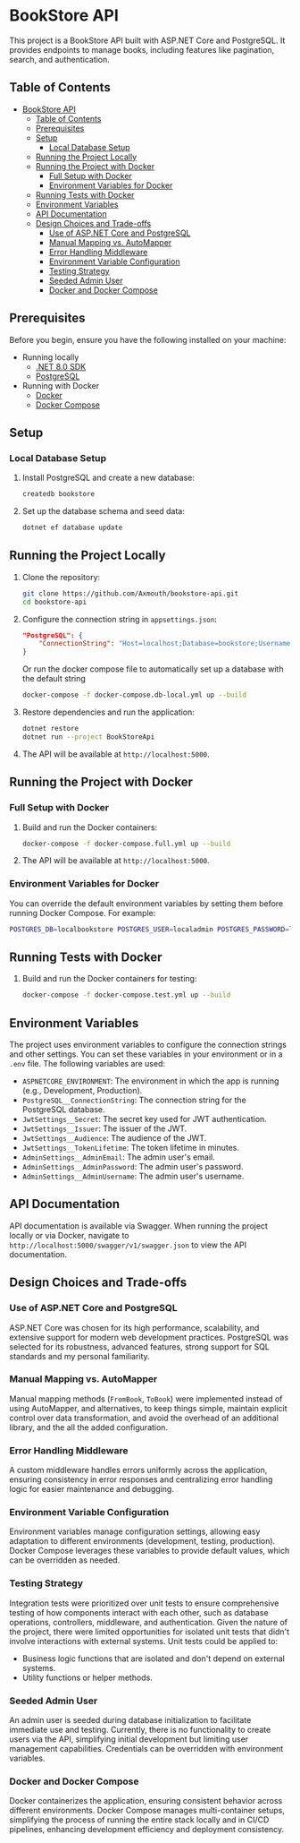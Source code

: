 # BookStore API

This project is a BookStore API built with ASP.NET Core and PostgreSQL. It provides endpoints to manage books, including features like pagination, search, and authentication.

## Table of Contents

- [BookStore API](#bookstore-api)
  - [Table of Contents](#table-of-contents)
  - [Prerequisites](#prerequisites)
  - [Setup](#setup)
    - [Local Database Setup](#local-database-setup)
  - [Running the Project Locally](#running-the-project-locally)
  - [Running the Project with Docker](#running-the-project-with-docker)
    - [Full Setup with Docker](#full-setup-with-docker)
    - [Environment Variables for Docker](#environment-variables-for-docker)
  - [Running Tests with Docker](#running-tests-with-docker)
  - [Environment Variables](#environment-variables)
  - [API Documentation](#api-documentation)
  - [Design Choices and Trade-offs](#design-choices-and-trade-offs)
    - [Use of ASP.NET Core and PostgreSQL](#use-of-aspnet-core-and-postgresql)
    - [Manual Mapping vs. AutoMapper](#manual-mapping-vs-automapper)
    - [Error Handling Middleware](#error-handling-middleware)
    - [Environment Variable Configuration](#environment-variable-configuration)
    - [Testing Strategy](#testing-strategy)
    - [Seeded Admin User](#seeded-admin-user)
    - [Docker and Docker Compose](#docker-and-docker-compose)

## Prerequisites

Before you begin, ensure you have the following installed on your machine:

- Running locally
  - [.NET 8.0 SDK](https://dotnet.microsoft.com/download/dotnet/8.0)
  - [PostgreSQL](https://www.postgresql.org/download/)
- Running with Docker
  - [Docker](https://www.docker.com/get-started)
  - [Docker Compose](https://docs.docker.com/compose/install/)

## Setup

### Local Database Setup

1. Install PostgreSQL and create a new database:

    ```sh
    createdb bookstore
    ```

2. Set up the database schema and seed data:

    ```sh
    dotnet ef database update
    ```

## Running the Project Locally

1. Clone the repository:

    ```sh
    git clone https://github.com/Axmouth/bookstore-api.git
    cd bookstore-api
    ```

2. Configure the connection string in `appsettings.json`:

    ```json
    "PostgreSQL": {
        "ConnectionString": "Host=localhost;Database=bookstore;Username=admin;Password=admin123;Port=5432"
    }
    ```

    Or run the docker compose file to automatically set up a database with the default string
    ```bash
    docker-compose -f docker-compose.db-local.yml up --build
    ```

3. Restore dependencies and run the application:

    ```sh
    dotnet restore
    dotnet run --project BookStoreApi
    ```

4. The API will be available at `http://localhost:5000`.

## Running the Project with Docker

### Full Setup with Docker

1. Build and run the Docker containers:

    ```sh
    docker-compose -f docker-compose.full.yml up --build
    ```

2. The API will be available at `http://localhost:5000`.

### Environment Variables for Docker

You can override the default environment variables by setting them before running Docker Compose. For example:

```sh
POSTGRES_DB=localbookstore POSTGRES_USER=localadmin POSTGRES_PASSWORD=localpass docker-compose -f docker-compose.full.yml up --build
```

## Running Tests with Docker

1. Build and run the Docker containers for testing:

    ```sh
    docker-compose -f docker-compose.test.yml up --build
    ```

## Environment Variables

The project uses environment variables to configure the connection strings and other settings. You can set these variables in your environment or in a `.env` file. The following variables are used:

- `ASPNETCORE_ENVIRONMENT`: The environment in which the app is running (e.g., Development, Production).
- `PostgreSQL__ConnectionString`: The connection string for the PostgreSQL database.
- `JwtSettings__Secret`: The secret key used for JWT authentication.
- `JwtSettings__Issuer`: The issuer of the JWT.
- `JwtSettings__Audience`: The audience of the JWT.
- `JwtSettings__TokenLifetime`: The token lifetime in minutes.
- `AdminSettings__AdminEmail`: The admin user's email.
- `AdminSettings__AdminPassword`: The admin user's password.
- `AdminSettings__AdminUsername`: The admin user's username.

## API Documentation

API documentation is available via Swagger. When running the project locally or via Docker, navigate to `http://localhost:5000/swagger/v1/swagger.json` to view the API documentation.

## Design Choices and Trade-offs

### Use of ASP.NET Core and PostgreSQL
ASP.NET Core was chosen for its high performance, scalability, and extensive support for modern web development practices. PostgreSQL was selected for its robustness, advanced features, strong support for SQL standards and my personal familiarity.

### Manual Mapping vs. AutoMapper
Manual mapping methods (`FromBook`, `ToBook`) were implemented instead of using AutoMapper, and alternatives, to keep things simple, maintain explicit control over data transformation, and avoid the overhead of an additional library, and the all the added configuration.

### Error Handling Middleware
A custom middleware handles errors uniformly across the application, ensuring consistency in error responses and centralizing error handling logic for easier maintenance and debugging.

### Environment Variable Configuration
Environment variables manage configuration settings, allowing easy adaptation to different environments (development, testing, production). Docker Compose leverages these variables to provide default values, which can be overridden as needed.

### Testing Strategy
Integration tests were prioritized over unit tests to ensure comprehensive testing of how components interact with each other, such as database operations, controllers, middleware, and authentication. Given the nature of the project, there were limited opportunities for isolated unit tests that didn't involve interactions with external systems. Unit tests could be applied to:
- Business logic functions that are isolated and don't depend on external systems.
- Utility functions or helper methods.

### Seeded Admin User
An admin user is seeded during database initialization to facilitate immediate use and testing. Currently, there is no functionality to create users via the API, simplifying initial development but limiting user management capabilities. Credentials can be overridden with environment variables.

### Docker and Docker Compose
Docker containerizes the application, ensuring consistent behavior across different environments. Docker Compose manages multi-container setups, simplifying the process of running the entire stack locally and in CI/CD pipelines, enhancing development efficiency and deployment consistency.
